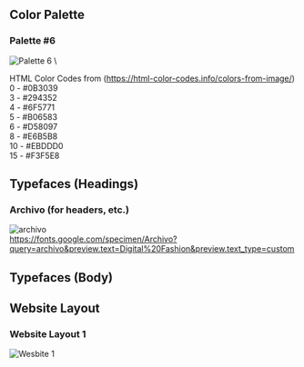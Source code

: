 ## Color Palette
### Palette #6
![Palette 6](https://i.pinimg.com/564x/f0/7b/e5/f07be5f07f2b3bc09debfaaa5b733ce9.jpg) \

HTML Color Codes from (https://html-color-codes.info/colors-from-image/)\
0 - #0B3039\
3 - #294352\
4 - #6F5771\
5 - #B06583\
6 - #D58097\
8 - #E6B5B8\
10 - #EBDDD0\
15 - #F3F5E8

## Typefaces (Headings)
### Archivo (for headers, etc.)
![archivo](https://assets.awwwards.com/awards/gallery/2021/08/archivo.jpg)\
https://fonts.google.com/specimen/Archivo?query=archivo&preview.text=Digital%20Fashion&preview.text_type=custom

## Typefaces (Body)


## Website Layout
### Website Layout 1
![Wesbite 1](https://marketplace.canva.com/EAEvfbYJlLs/1/0/1600w/canva-light-blue-simple-light-app-download-website-uKwx5OKtXZU.jpg)
